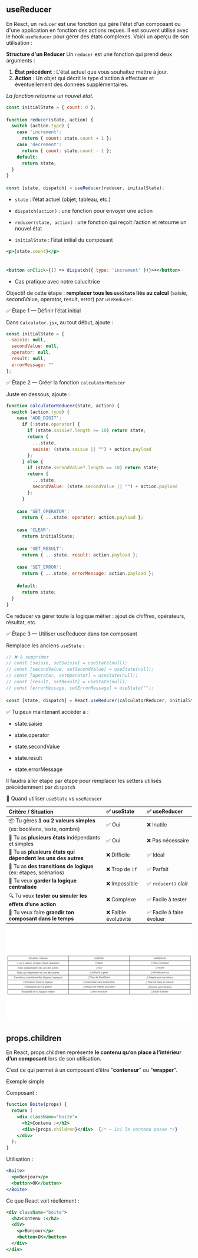 ## useReducer

En React, un `reducer` est une fonction qui gère l'état d'un composant ou d'une application en fonction des actions reçues. Il est souvent utilisé avec le hook `useReducer` pour gérer des états complexes. 
Voici un aperçu de son utilisation :

**Structure d'un Reducer**
Un `reducer` est une fonction qui prend deux arguments :

 1. **État précédent** : L'état actuel que vous souhaitez mettre à jour.
 2. **Action** : Un objet qui décrit le type d'action à effectuer et éventuellement des données supplémentaires.
  
*La fonction retourne un nouvel état.*  


```jsx
const initialState = { count: 0 };

function reducer(state, action) {
  switch (action.type) {
    case 'increment':
      return { count: state.count + 1 };
    case 'decrement':
      return { count: state.count - 1 };
    default:
      return state;
  }
}

const [state, dispatch] = useReducer(reducer, initialState);
```

   * `state` : l’état actuel (objet, tableau, etc.)

   * `dispatch(action)` : une fonction pour envoyer une action

   * `reducer(state, action)` : une fonction qui reçoit l’action et retourne un nouvel état

   * `initialState` : l’état initial du composant

```jsx
<p>{state.count}</p>


<button onClick={() => dispatch({ type: 'increment' })}>+</button>
```

* Cas pratique avec notre calucltrice

Objectif de cette étape : **remplacer tous les `useState` liés au calcul** (saisie, secondValue, operator, result, error) par `useReducer`. 

✅ Étape 1 — Définir l’état initial

Dans `Calculator.jsx`, au tout début, ajoute :

```jsx
const initialState = {
  saisie: null,
  secondValue: null,
  operator: null,
  result: null,
  errorMessage: ""
};
```

✅ Étape 2 — Créer la fonction `calculatorReducer`

Juste en dessous, ajoute :

```jsx
function calculatorReducer(state, action) {
  switch (action.type) {
    case 'ADD_DIGIT':
      if (!state.operator) {
        if (state.saisie?.length >= 10) return state;
        return {
          ...state,
          saisie: (state.saisie || "") + action.payload
        };
      } else {
        if (state.secondValue?.length >= 10) return state;
        return {
          ...state,
          secondValue: (state.secondValue || "") + action.payload
        };
      }

    case 'SET_OPERATOR':
      return { ...state, operator: action.payload };

    case 'CLEAR':
      return initialState;

    case 'SET_RESULT':
      return { ...state, result: action.payload };

    case 'SET_ERROR':
      return { ...state, errorMessage: action.payload };

    default:
      return state;
  }
}

```

Ce reducer va gérer toute la logique métier : ajout de chiffres, opérateurs, résultat, etc.

✅ Étape 3 — Utiliser useReducer dans ton composant

Remplace les anciens `useState` :

```jsx
// ❌ à supprimer
// const [saisie, setSaisie] = useState(null);
// const [secondValue, setSecondValue] = useState(null);
// const [operator, setOperator] = useState(null);
// const [result, setResult] = useState(null);
// const [errorMessage, setErrorMessage] = useState("");

const [state, dispatch] = React.useReducer(calculatorReducer, initialState);

```

✅ Tu peux maintenant accéder à :

   * state.saisie

   * state.operator

   * state.secondValue

   * state.result

   * state.errorMessage

Il faudra aller étape par étape pour remplacer les setters utilisés précédemment par `dispatch`

🎯 Quand utiliser `useState` vs `useReducer`

| Critère / Situation | ✅ **useState** | ✅ **useReducer** |
|:--|:--|:--|
| 📦 Tu gères **1 ou 2 valeurs simples** (ex: booléens, texte, nombre) | ✅ Oui | ❌ Inutile |
| 🧩 Tu as **plusieurs états** indépendants et simples | ✅ Oui | ❌ Pas nécessaire |
| 🔗 Tu as **plusieurs états qui dépendent les uns des autres** | ❌ Difficile | ✅ Idéal |
| 🔁 Tu as **des transitions de logique** (ex: étapes, scénarios) | ❌ Trop de `if` | ✅ Parfait |
| 🧠 Tu veux **garder la logique centralisée** | ❌ Impossible | ✅ `reducer()` clair |
| 🔍 Tu veux **tester ou simuler les effets d’une action** | ❌ Complexe | ✅ Facile à tester |
| 🧱 Tu veux faire **grandir ton composant dans le temps** | ❌ Faible évolutivité | ✅ Facile à faire évoluer |


<img src="./img/useState_vs_useReducer_comparatif.png" />

## props.children

En React, props.children représente **le contenu qu’on place à l’intérieur d’un composant** lors de son utilisation.

C’est ce qui permet à un composant d’être "**conteneur**" ou "**wrapper**".

Exemple simple

Composant :

```jsx
function Boite(props) {
  return (
    <div className="boite">
      <h2>Contenu :</h2>
      <div>{props.children}</div>  {/* ← ici le contenu passe */}
    </div>
  );
}
```

Utilisation :

```jsx
<Boite>
  <p>Bonjour</p>
  <button>OK</button>
</Boite>

```

Ce que React voit réellement :

```jsx
<div className="boite">
  <h2>Contenu :</h2>
  <div>
    <p>Bonjour</p>
    <button>OK</button>
  </div>
</div>

```